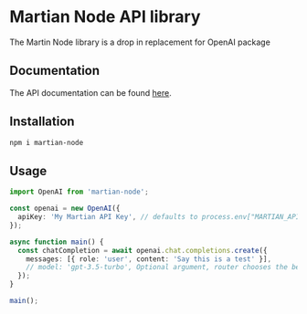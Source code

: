 # Martian Node API library

The Martin Node library is a drop in replacement for OpenAI package

## Documentation

The API documentation can be found [here](https://docs.withmartian.com/martian-api/).

## Installation

```sh
npm i martian-node
```

## Usage

```ts
import OpenAI from 'martian-node';

const openai = new OpenAI({
  apiKey: 'My Martian API Key', // defaults to process.env["MARTIAN_API_KEY"]
});

async function main() {
  const chatCompletion = await openai.chat.completions.create({
    messages: [{ role: 'user', content: 'Say this is a test' }],
    // model: 'gpt-3.5-turbo', Optional argument, router chooses the best model for you
  });
}

main();
```
